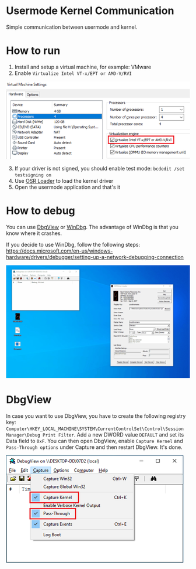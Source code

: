 # Usermode Kernel Communication
Simple communication between usermode and kernel.

# How to run
1. Install and setup a virtual machine, for example: VMware
2. Enable `Virtualize Intel VT-x/EPT or AMD-V/RVI`

![Virtual Machine Settings](/screenshots/settings.png)

3. If your driver is not signed, you should enable test mode: `bcdedit /set testsigning on`
4. Use [OSR Loader](osronline.com) to load the kernel driver
5. Open the usermode application and that's it

# How to debug
You can use [DbgView](https://docs.microsoft.com/en-us/sysinternals/downloads/debugview) or [WinDbg](https://docs.microsoft.com/en-us/windows-hardware/drivers/debugger/debugger-download-tools). The advantage of WinDbg is that you know where it crashes.

If you decide to use WinDbg, follow the following steps: https://docs.microsoft.com/en-us/windows-hardware/drivers/debugger/setting-up-a-network-debugging-connection

![result](/screenshots/result.gif)

# DbgView

In case you want to use DbgView, you have to create the following registry key: `Computer\HKEY_LOCAL_MACHINE\SYSTEM\CurrentControlSet\Control\Session Manager\Debug Print Filter`. Add a new DWORD value `DEFAULT` and set its Data field to `0xF`. You can then open DbgView, enable `Capture Kernel` and `Pass-Through options` under Capture and then restart DbgView. It's done.

![DbgView settings](/screenshots/dbgview-settings.png)
